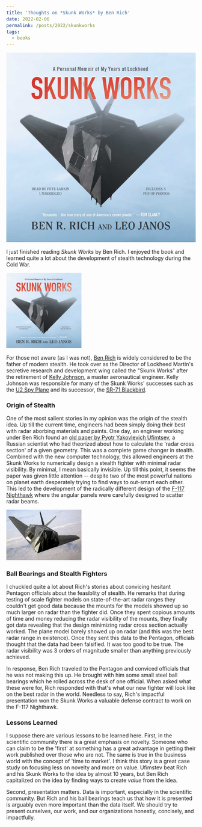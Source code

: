 ```yaml
---
title: 'Thoughts on *Skunk Works* by Ben Rich'
date: 2022-02-06
permalink: /posts/2022/skunkworks
tags:
  - books
---
```


![Skunk Works](../images/skunkworkscover.jpg)

I just finished reading *Skunk Works* by Ben Rich. I enjoyed the book and learned quite a lot about the development of stealth technology during the Cold War.

<img src="../images/skunkworkscover.jpg" alt="Skunk Works" width="200"/>

For those not aware (as I was not), [Ben Rich](https://en.wikipedia.org/wiki/Ben_Rich) is widely considered to be the father of modern stealth. He took over as the Director of Lockheed Martin's secretive research and development wing called the "Skunk Works" after the retirement of [Kelly Johnson](https://en.wikipedia.org/wiki/Kelly_Johnson_(engineer)), a master aeronautical engineer. Kelly Johnson was responsible for many of the Skunk Works' successes such as the [U2 Spy Plane](https://en.wikipedia.org/wiki/Lockheed_U-2) and its successor, the [SR-71 Blackbird](https://en.wikipedia.org/wiki/Lockheed_SR-71_Blackbird).

### Origin of Stealth ###
One of the most salient stories in my opinion was the origin of the stealth idea. Up till the current time, engineers had been simply doing their best with radar aborbing materials and paints. One day, an engineer working under Ben Rich found an [old paper by Pyotr Yakovlevich Ufimtsev](https://nsarchive2.gwu.edu/NSAEBB/NSAEBB443/docs/area51_10a.PDF), a Russian scientist who had theorized about how to calculate the 'radar cross section' of a given geometry. This was a complete game changer in stealth. Combined with the new computer technology, this allowed engineers at the Skunk Works to numerically design a stealth fighter with minimal radar visibility. By minimal, I mean basically invisible. Up till this point, it seems the paper was given little attention -- despite two of the most powerful nations on planet earth desperately trying to find ways to out-smart each other. This led to the development of the radically different design of the [F-117 Nighthawk](https://en.wikipedia.org/wiki/Lockheed_F-117_Nighthawk) where the angular panels were carefully designed to scatter radar beams. 

<img src="../images/F-117_Nighthawk_Front.jpg" alt="F-117" width="200"/>

### Ball Bearings and Stealth Fighters ###
I chuckled quite a lot about Rich's stories about convicing hesitant Pentagon officials about the feasiblity of stealth. He remarks that during testing of scale fighter models on state-of-the-art radar ranges they couldn't get good data because the mounts for the models showed up so much larger on radar than the fighter did. Once they spent copious amounts of time and money reducing the radar visibility of the mounts, they finally got data revealing that the design minimizing radar cross section actually worked. The plane model barely showed up on radar (and this was the best radar range in existence). Once they sent this data to the Pentagon, officials thought that the data had been falsified. It was too good to be true. The radar visibility was 3 orders of magnitude smaller than anything previously achieved. 

In response, Ben Rich traveled to the Pentagon and conviced officials that he was not making this up. He brought with him some small steel ball bearings which he rolled across the desk of one official. When asked what these were for, Rich responded with that's what our new fighter will look like on the best radar in the world. Needless to say, Rich's impactful presentation won the Skunk Works a valuable defense contract to work on the F-117 Nighthawk. 

### Lessons Learned ###
I suppose there are various lessons to be learned here. First, in the scientific community there is a great emphasis on novelty. Someone who can claim to be the 'first' at something has a great advantage in getting their work published over those who are not. The same is true in the business world with the concept of 'time to market'. I think this story is a great case study on focusing less on novelty and more on value. Ufimstev beat Rich and his Skunk Works to the idea by almost 10 years, but Ben Rich capitalized on the idea by finding ways to create *value* from the idea. 

Second, presentation matters. Data is important, especially in the scientific community. But Rich and his ball bearings teach us that how it is presented is arguably even more important than the data itself. We should try to present ourselves, our work, and our organizations honestly, concisely, and impactfully. 